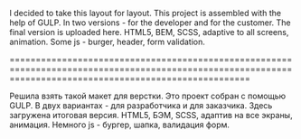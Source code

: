 I decided to take this layout for layout.  This project is assembled with the help of GULP. In two versions - for the developer and for the customer. The final version is uploaded here. HTML5, BEM, SCSS, adaptive to all screens, animation. Some js - burger, header, form validation.

==========================================================================================================================================================

Решила взять такой макет для верстки.  Это проект собран с помощью GULP. В двух вариантах - для разработчика и для заказчика. Здесь загружена итоговая версия. HTML5, БЭМ, SCSS, адаптив на все экраны, анимация. Немного js - бургер, шапка, валидация форм.
